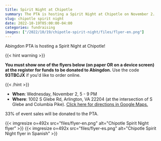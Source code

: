 ```yaml
--- 
title: Spirit Night at Chipotle
summary: The PTA is hosting a Spirit Night at Chipotle on November 2.
slug: chipotle spirit night
date: 2022-10-19T05:00:00-04:00
categories: fundraising
images: ["/2022/10/19/chipotle-spirit-night/files/flyer-en.png"]
---
```


Abingdon PTA is hosting a Spirit Night at Chipotle! 

{{< hint warning >}}

**You must show one of the flyers below (on paper OR on a device screen) at the register for funds to be donated to Abingdon.** Use the code **93TBCJX** if you'd like to order online.

{{< /hint >}}

- **When**: Wednesday, November 2, 5 - 9 PM
- **Where**: 1002 S Glebe Rd, Arlington, VA 22204 (at the intersection of S Glebe and Columbia Pike). [Click here for directions in Google Maps.](https://www.google.com/maps/dir/?api=1&destination=chipotle+1002+s+glebe+rd+22204&destination_place_id=ChIJPeVZX6W2t4kR-yHBbAhuMIY)

33% of event sales will be donated to the PTA. 

{{< imgresize o=492x src="files/flyer-en.png" alt="Chipotle Spirit Night flyer" >}}
{{< imgresize o=492x src="files/flyer-es.png" alt="Chipotle Spirit Night flyer in Spanish" >}}